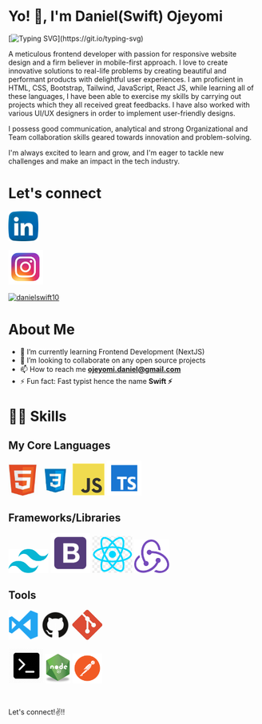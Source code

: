 
# Yo! 👋, I'm Daniel(Swift) Ojeyomi

[![Typing SVG](https://readme-typing-svg.herokuapp.com?font=Sherif&size=50&pause=900&color=FFFFFF&center=true&vCenter=true&width=1000&height=100&lines=A+Believer+;A+Frontend+Developer;An+HNGi9+Finalist;A+Cascading+Stylist;A+Data+Enthusaiast;A+Fast+Typist;A+Part-Time+Gamer;)](https://git.io/typing-svg)


A meticulous frontend developer with passion for responsive website design and a firm believer in mobile-first approach. I love to create innovative solutions to real-life problems by creating beautiful and performant products with delightful user experiences. I am proficient in HTML, CSS, Bootstrap, Tailwind, JavaScript, React JS, while learning all of these languages, I have been able to exercise my skills by carrying out projects which they all received great feedbacks. I have also worked with various UI/UX designers in order to implement user-friendly designs.

I possess good communication, analytical and strong Organizational and Team collaboration skills geared towards innovation and problem-solving.

I'm always excited to learn and grow, and I'm eager to tackle new challenges and make an impact in the tech industry.


# Let's connect
<a href="https://www.linkedin.com/in/daniel-ojeyomi/"><img src="images/linkedin.png" width="60" /></a>
<!-- <a href="https://twitter.com/swift_fingers_"><img src="images/twitter.png" width="60" /></a> -->
<a href="https://www.instagram.com/danie_swift/"><img src="images/ig.png" width="70" /></a>

[<img src="https://komarev.com/ghpvc/?username=danielswift10&label=Profile%20views&color=0e75b6&style=flat" alt="danielswift10" />](https://github.com/danielswift10/danielswift10)



# About Me

- 🌱 I’m currently learning Frontend Development (NextJS)
- 👯 I’m looking to collaborate on any open source projects
- 📫 How to reach me **ojeyomi.daniel@gmail.com**
- ⚡ Fun fact: Fast typist hence the name **Swift ⚡**



# 👨‍💻 Skills
## My Core Languages
<code><img src="images/html.jpg" width="60" title="HTML" /></code>
<code><img src="images/css.jpg" width="60" title="CSS" /></code>
<code><img src="images/javascript.png" width="65" title="JavaScript" /></code>
<code><img src="images/typescript.png" width="70" title="TypeScript" /></code>


## Frameworks/Libraries
<code><img src="images/tailwind.png" width="80" title="Tailwind" /></code>
<code><img src="images/B.png" width="80" title="Bootstrap" /></code>
<code><img src="images/react.png" width="80" title="React" /></code>
<code><img src="images/redux.png" width="70"  title="Redux" /></code>


## Tools
<code><img src="images/visualstudio.svg" width="60" title="Visual Studio Code" /></code>
<code><img src="images/github.jpg" width="60" title="GitHub" /></code>
<code><img src="images/git.jpg" width="60" title="Git" /></code>
<!-- <code><img src="images/power.png" width="80" title="Powershell" /></code> -->
<code><img src="images/command.png" width="70" title="Commandprompt" /></code>
<code><img src="images/R.png" width="50" title="NodeJS" /></code>
<code><img src="images/postman.png" width="60" title="Postman API" /></code>



<!-- # Streak stats 🔥
[![GitHub Streak](http://github-readme-streak-stats.herokuapp.com?user=danielswift10&theme=cobalt)](https://git.io/streak-stats) -->
<br>
 
 Let's connect!✌!! <br>
 
